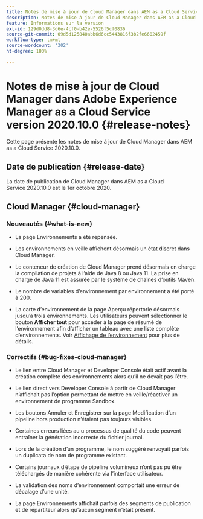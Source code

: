 ```yaml
---
title: Notes de mise à jour de Cloud Manager dans AEM as a Cloud Service version 2020.10.0
description: Notes de mise à jour de Cloud Manager dans AEM as a Cloud Service version 2020.10.0
feature: Informations sur la version
exl-id: 129d0dd8-3d6e-4cf0-b42e-5526f5cf0836
source-git-commit: 09d5d125840abb6d6cc5443816f3b2fe6602459f
workflow-type: tm+mt
source-wordcount: '302'
ht-degree: 100%

---
```


# Notes de mise à jour de Cloud Manager dans Adobe Experience Manager as a Cloud Service version 2020.10.0 {#release-notes}

Cette page présente les notes de mise à jour de Cloud Manager dans AEM as a Cloud Service 2020.10.0.

## Date de publication {#release-date}

La date de publication de Cloud Manager dans AEM as a Cloud Service 2020.10.0 est le 1er octobre 2020.

## Cloud Manager {#cloud-manager}

### Nouveautés {#what-is-new}

* La page Environnements a été repensée.

* Les environnements en veille affichent désormais un état discret dans Cloud Manager.

* Le conteneur de création de Cloud Manager prend désormais en charge la compilation de projets à l’aide de Java 8 ou Java 11. La prise en charge de Java 11 est assurée par le système de chaînes d’outils Maven.

* Le nombre de variables d’environnement par environnement a été porté à 200.

* La carte d’environnement de la page Aperçu répertorie désormais jusqu’à trois environnements. Les utilisateurs peuvent sélectionner le bouton **Afficher tout** pour accéder à la page de résumé de l’environnement afin d’afficher un tableau avec une liste complète d’environnements.
Voir [Affichage de l’environnement](/help/implementing/cloud-manager/manage-environments.md#viewing-environment) pour plus de détails.


### Correctifs {#bug-fixes-cloud-manager}

* Le lien entre Cloud Manager et Developer Console était actif avant la création complète des environnements alors qu’il ne devait pas l’être.

* Le lien direct vers Developer Console à partir de Cloud Manager n’affichait pas l’option permettant de mettre en veille/réactiver un environnement de programme Sandbox.

* Les boutons Annuler et Enregistrer sur la page Modification d’un pipeline hors production n’étaient pas toujours visibles.

* Certaines erreurs liées au u processus de qualité du code peuvent entraîner la génération incorrecte du fichier journal.

* Lors de la création d’un programme, le nom suggéré renvoyait parfois un duplicata de nom de programme existant.

* Certains journaux d’étape de pipeline volumineux n’ont pas pu être téléchargés de manière cohérente via l’interface utilisateur.

* La validation des noms d’environnement comportait une erreur de décalage d’une unité.

* La page Environnements affichait parfois des segments de publication et de répartiteur alors qu’aucun segment n’était présent.
